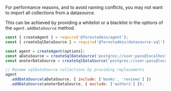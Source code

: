 For performance reasons, and to avoid naming conflicts, you may not want to import all collections from a datasource.

This can be achieved by providing a whitelist or a blacklist in the options of the `agent.addDataSource` method.

```javascript
const { createAgent } = require('@forestadmin/agent');
const { createSqlDataSource } = require('@forestadmin/datasource-sql');

const agent = createAgent(options);
const aDataSource = createSqlDataSource('postgres://user:pass@localhost:5432/mySchema');
const anoterDataSource = createSqlDataSource('postgres://user:pass@localhost:5432/mySchema');

// Rename sqlDataSource collections by providing replacements
agent
  .addDataSource(aDataSource, { include: ['books', 'reviews'] })
  .addDataSource(anoterDataSource, { exclude: ['authors'] });
```
